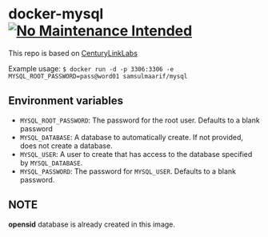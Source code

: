 docker-mysql [![No Maintenance Intended](http://unmaintained.tech/badge.svg)](http://unmaintained.tech/)
============

This repo is based on [CenturyLinkLabs](https://github.com/CenturyLinkLabs/docker-mysql)

Example usage: 
     `$ docker run -d -p 3306:3306 -e MYSQL_ROOT_PASSWORD=pass@word01 samsulmaarif/mysql`

Environment variables
---------------------

 - `MYSQL_ROOT_PASSWORD`: The password for the root user. Defaults to a blank password
 - `MYSQL_DATABASE`: A database to automatically create. If not provided, does not create a database.
 - `MYSQL_USER`: A user to create that has access to the database specified by `MYSQL_DATABASE`.
 - `MYSQL_PASSWORD`: The password for `MYSQL_USER`. Defaults to a blank password.

NOTE
----

**opensid** database is already created in this image.
